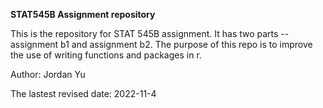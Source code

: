 **STAT545B Assignment repository**

This is the repository for STAT 545B assignment. It has two parts -- assignment b1 and assignment b2. The purpose of this repo is to improve the use of writing functions and packages in r.

Author: Jordan Yu

The lastest revised date: 2022-11-4
